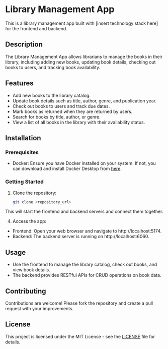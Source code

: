 # Library Management App

This is a library management app built with [insert technology stack here] for the frontend and backend.

## Description

The Library Management App allows librarians to manage the books in their library, including adding new books, updating book details, checking out books to users, and tracking book availability.

## Features

- Add new books to the library catalog.
- Update book details such as title, author, genre, and publication year.
- Check out books to users and track due dates.
- Mark books as returned when they are returned by users.
- Search for books by title, author, or genre.
- View a list of all books in the library with their availability status.

## Installation

### Prerequisites

- Docker: Ensure you have Docker installed on your system. If not, you can download and install Docker Desktop from [here](https://www.docker.com/products/docker-desktop).

### Getting Started

1. Clone the repository:
   ```bash
   git clone <repository_url>

This will start the frontend and backend servers and connect them together.

4. Access the app:

- Frontend: Open your web browser and navigate to http://localhost:5174.
- Backend: The backend server is running on http://localhost:6060.

## Usage

- Use the frontend to manage the library catalog, check out books, and view book details.
- The backend provides RESTful APIs for CRUD operations on book data.

## Contributing

Contributions are welcome! Please fork the repository and create a pull request with your improvements.

## License

This project is licensed under the MIT License - see the [LICENSE](LICENSE) file for details.
